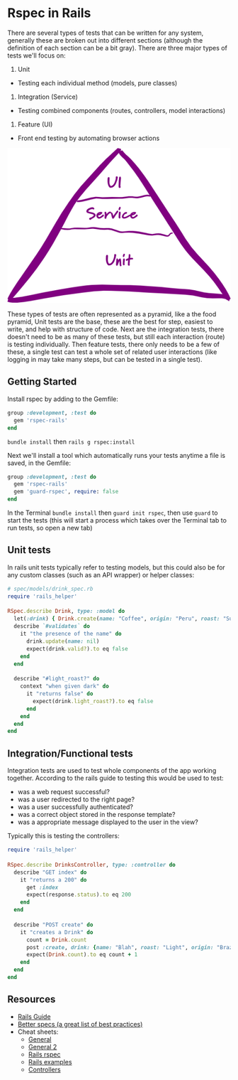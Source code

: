 # Rspec in Rails

There are several types of tests that can be written for any system, generally these are broken out into different sections (although the definition of each section can be a bit gray). There are three major types of tests we'll focus on:

1. Unit
  - Testing each individual method (models, pure classes)
1. Integration (Service)
  - Testing combined components (routes, controllers, model interactions)
1. Feature (UI)
  - Front end testing by automating browser actions

![Testing Pyramid](pyramid.png)

These types of tests are often represented as a pyramid, like a the food pyramid, Unit tests are the base, these are the best for step, easiest to write, and help with structure of code. Next are the integration tests, there doesn't need to be as many of these tests, but still each interaction (route) is testing individually. Then feature tests, there only needs to be a few of these, a single test can test a whole set of related user interactions (like logging in may take many steps, but can be tested in a single test).

## Getting Started

Install rspec by adding to the Gemfile:

```rb
group :development, :test do
  gem 'rspec-rails'
end
```

`bundle install` then `rails g rspec:install`

Next we'll install a tool which automatically runs your tests anytime a file is saved, in the Gemfile:

```rb
group :development, :test do
  gem 'rspec-rails'
  gem 'guard-rspec', require: false
end
```

In the Terminal `bundle install` then `guard init rspec`, then use `guard` to start the tests (this will start a process which takes over the Terminal tab to run tests, so open a new tab)

## Unit tests

In rails unit tests typically refer to testing models, but this could also be for any custom classes (such as an API wrapper) or helper classes:

```rb
# spec/models/drink_spec.rb
require 'rails_helper'

RSpec.describe Drink, type: :model do
  let(:drink) { Drink.create(name: "Coffee", origin: "Peru", roast: "Super Dark")}
  describe `#validates` do
    it "the presence of the name" do
      drink.update(name: nil)
      expect(drink.valid?).to eq false
    end
  end

  describe "#light_roast?" do
    context "when given dark" do
      it "returns false" do
        expect(drink.light_roast?).to eq false
      end
    end
  end
end
```

## Integration/Functional tests

Integration tests are used to test whole components of the app working together. According to the rails guide to testing this would be used to test:

- was a web request successful?
- was a user redirected to the right page?
- was a user successfully authenticated?
- was a correct object stored in the response template?
- was a appropriate message displayed to the user in the view?

Typically this is testing the controllers:


```rb
require 'rails_helper'

RSpec.describe DrinksController, type: :controller do
  describe "GET index" do
    it "returns a 200" do
      get :index
      expect(response.status).to eq 200
    end
  end

  describe "POST create" do
    it "creates a Drink" do
      count = Drink.count
      post :create, drink: {name: "Blah", roast: "Light", origin: "Brazil"}
      expect(Drink.count).to eq count + 1
    end
  end
end

```

Resources
---------
- [Rails Guide](http://guides.rubyonrails.org/testing.html)
- [Better specs (a great list of best practices)](http://betterspecs.org/)
- Cheat sheets:
  - [General](http://www.cheatography.com/mpicker0/cheat-sheets/rspec-3-expectations/)
  - [General 2](http://www.anchor.com.au/wp-content/uploads/rspec_cheatsheet_attributed.pdf)
  - [Rails rspec](http://ricostacruz.com/cheatsheets/rspec-rails.html)
  - [Rails examples](https://github.com/eliotsykes/rspec-rails-examples)
  - [Controllers](https://gist.github.com/eliotsykes/5b71277b0813fbc0df56)
